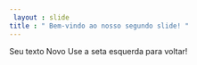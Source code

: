 ```yaml
---
 layout : slide 
title : " Bem-vindo ao nosso segundo slide! "
---
```

Seu texto Novo
Use a seta esquerda para voltar!
